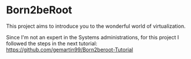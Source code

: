 # Born2beRoot
This project aims to introduce you to the wonderful world of virtualization.

Since I'm not an expert in the Systems administrations, for this project I followed the steps in the next tutorial: https://github.com/gemartin99/Born2beroot-Tutorial
